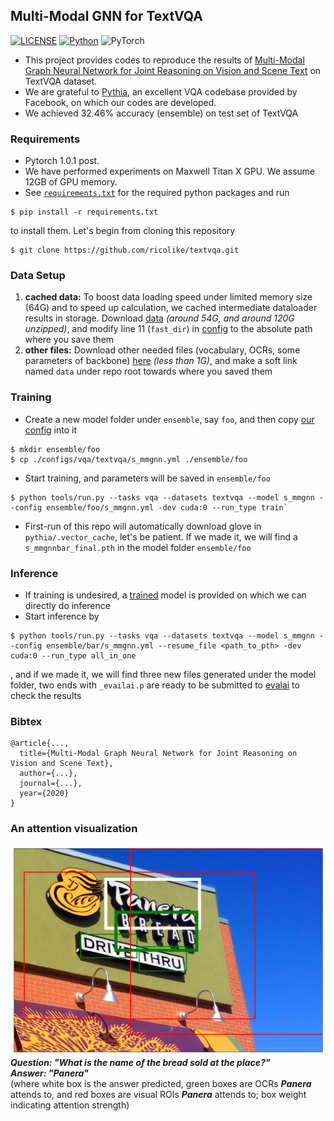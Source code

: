 ## Multi-Modal GNN for TextVQA

[![LICENSE](https://img.shields.io/badge/license-MIT-green)](LICENSE)
[![Python](https://img.shields.io/badge/python-3.7-blue.svg)](https://www.python.org/)
![PyTorch](https://img.shields.io/badge/pytorch-1.0.1-%237732a8)

+ This project provides codes to reproduce the results of 
[Multi-Modal Graph Neural Network for Joint Reasoning on Vision and Scene Text](https://www.google.com/) on TextVQA dataset.  
+ We are grateful to [Pythia](https://github.com/facebookresearch/pythia "Pythia's Github repo"), an 
excellent VQA codebase provided by Facebook, on which our codes are developed.
+ We achieved 32.46% accuracy (ensemble) on test set of TextVQA

### Requirements

- Pytorch 1.0.1 post.
- We have performed experiments on Maxwell Titan X GPU. We assume 12GB of GPU memory.
- See [`requirements.txt`](requirements.txt) for the required python packages and run  
```
$ pip install -r requirements.txt
```  
to install them.
Let's begin from cloning this repository
```
$ git clone https://github.com/ricolike/textvqa.git
```

### Data Setup

1. **cached data:** To boost data loading speed under limited memory size (64G) and to speed
up calculation, we cached intermediate dataloader results in storage. Download 
[data](https://drive.google.com/drive/folders/1Y8E-afg9aRHn6VblSWGNd0hvQGEW9ILS?usp=sharing) 
*(around 54G, and around 120G unzipped)*, and modify 
line 11 (`fast_dir`) in [config](pythia/common/defaults/configs/tasks/vqa/textvqa.yml)
to the absolute path where you save them
2. **other files:** Download other needed files (vocabulary, OCRs, some parameters of 
backbone) [here](https://drive.google.com/file/d/1ieIx4MB49DBm1ycY203f15kvcrX4IoLt/view?usp=sharing) 
*(less than 1G)*, and make a soft link named `data` under repo root towards where you saved them

### Training
+ Create a new model folder under `ensemble`, say `foo`, and then copy [our config](configs/vqa/textvqa/s_mmgnn.yml) 
into it  
```
$ mkdir ensemble/foo
$ cp ./configs/vqa/textvqa/s_mmgnn.yml ./ensemble/foo
```
+ Start training, and parameters will be saved in `ensemble/foo`
```
$ python tools/run.py --tasks vqa --datasets textvqa --model s_mmgnn --config ensemble/foo/s_mmgnn.yml -dev cuda:0 --run_type train`
```
+ First-run of this repo will automatically download glove in `pythia/.vector_cache`, 
let's be patient. If we made it, we will find a `s_mmgnnbar_final.pth` in the model folder `ensemble/foo`

### Inference

+ If training is undesired, 
a [trained](https://drive.google.com/file/d/1P1k3sNAQnV7dUovypt1zKwCTNgCEDHua/view?usp=sharing) model is provided
on which we can directly do inference
+ Start inference by
```
$ python tools/run.py --tasks vqa --datasets textvqa --model s_mmgnn --config ensemble/bar/s_mmgnn.yml --resume_file <path_to_pth> -dev cuda:0 --run_type all_in_one
```
, and if we made it, we will find three new files generated under the model folder, two 
ends with `_evailai.p` are ready to be submitted to 
[evalai](https://evalai.cloudcv.org/web/challenges/challenge-page/244/leaderboard/809) to
check the results

### Bibtex
```
@article{...,
  title={Multi-Modal Graph Neural Network for Joint Reasoning on Vision and Scene Text},
  author={...},
  journal={...},
  year={2020}
}
```

### An attention visualization

![](pics/high_res.png)  
**_Question: "What is the name of the bread sold at the place?"_**  
**_Answer: "Panera"_**  
(where white box is the answer predicted, green boxes are OCRs **_Panera_** attends to, and 
red boxes are visual ROIs **_Panera_** attends to; box weight indicating attention strength)